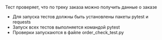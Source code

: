 ﻿Тест проверяет, что по треку заказа можно получить данные о заказе
- Для запуска тестов должны быть установлены пакеты pytest и requests
- Запуск всех тестов выполняется командой pytest
- Проверки запускаются в файле order_check_test.py